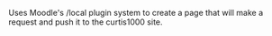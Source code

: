 Uses Moodle's /local plugin system to create a page that will make a request
and push it to the curtis1000 site.
